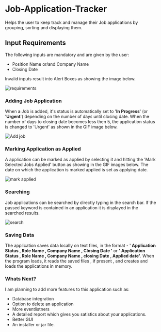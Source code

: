 # Job-Application-Tracker
Helps the user to keep track and manage their Job applications by grouping, sorting and displaying them. 

## Input Requirements
The following inputs are mandatory and are given by the user:
* Position Name or/and Company Name
* Closing Date

Invalid inputs result into Alert Boxes as showing the image below.

![requirements](https://user-images.githubusercontent.com/52593360/62356777-3060ab00-b555-11e9-9d66-56ff54c102c7.gif)

### Adding Job Application

When a Job is added, it's status is automatically set to '**In Progress**' (or '**Urgent**') depending on the number of days until closing date. When the number of days to closing date becomes less then 5, the application status is changed to 'Urgent' as shown in the GIF image below. 

![Add job](https://user-images.githubusercontent.com/52593360/62354981-6c920c80-b551-11e9-9ffe-ab0143eb8beb.gif)

### Marking Application as Applied

A application can be marked as applied by selecting it and hitting the 'Mark Selected Jobs Applied' button as showing in the GIF images below. The date on which the application is marked applied is set as applying date. 

![mark applied](https://user-images.githubusercontent.com/52593360/62354988-70be2a00-b551-11e9-81fc-ca78c073edad.gif)

### Searching 

Job applications can be searched by directly typing in the search bar. If the passed keyword is contained in an application it is displayed in the searched results.

![search](https://user-images.githubusercontent.com/52593360/62354998-74ea4780-b551-11e9-90f7-6c208f54be75.gif)

### Saving Data

The application saves data locally on text files, in the format - __' Application Status ,  Role Name , Company Name , Closing Date '__ or __' Application Status ,  Role Name , Company Name , closing Date , Applied date'__.
When the program loads, it reads the saved files , if present , and creates and loads the applications in memory. 

### Whats Next?
I am planning to add more features to this application such as:

* Database integration 
* Option to delete an application 
* More eventlistners
* A detailed report which gives you satistics about your applications.
* Better GUI 
* An installer or jar file.
